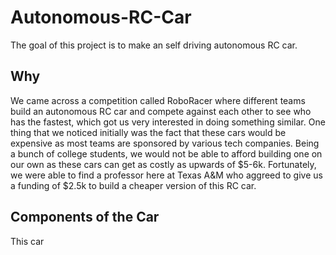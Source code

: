 # Autonomous-RC-Car
The goal of this project is to make an self driving autonomous RC car. 

## Why
We came across a competition called RoboRacer where different teams build an autonomous RC car and compete against each other to
see who has the fastest, which got us very interested in doing something similar. One thing that we noticed initially was the fact
that these cars would be expensive as most teams are sponsored by various tech companies. Being a bunch of college students, we would 
not be able to afford building one on our own as these cars can get as costly as upwards of $5-6k. Fortunately, we were able to find a 
professor here at Texas A&M who aggreed to give us a funding of $2.5k to build a cheaper version of this RC car.

## Components of the Car
This car 
